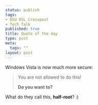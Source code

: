 ```yaml
--- 
status: publish
tags: 
- OSU OSL Crosspost
- Tech Talk
published: true
title: Quote of the day
type: post
meta: 
  tags: ""
layout: post
---
```

Windows Vista is now much more secure:

<blockquote>You are not allowed to do this!

<strong>Do you want to?</strong></blockquote>

What do they call this, <strong>half-root</strong>? :)
